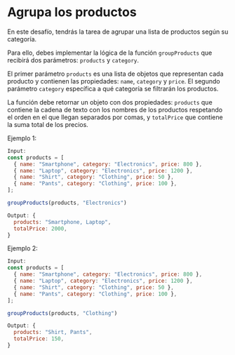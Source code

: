# Agrupa los productos

En este desafío, tendrás la tarea de agrupar una lista de productos según su categoría.

Para ello, debes implementar la lógica de la función ```groupProducts``` que recibirá dos parámetros: ```products``` y ```category```.

El primer parámetro ```products``` es una lista de objetos que representan cada producto y contienen las propiedades: ```name```, ```category``` y ```price```. El segundo parámetro ```category``` específica a qué categoría se filtrarán los productos.

La función debe retornar un objeto con dos propiedades: ```products``` que contiene la cadena de texto con los nombres de los productos respetando el orden en el que llegan separados por comas, y ```totalPrice``` que contiene la suma total de los precios.

Ejemplo 1:

```js
Input:
const products = [
  { name: "Smartphone", category: "Electronics", price: 800 },
  { name: "Laptop", category: "Electronics", price: 1200 },
  { name: "Shirt", category: "Clothing", price: 50 },
  { name: "Pants", category: "Clothing", price: 100 },
];

groupProducts(products, "Electronics")

Output: {
  products: "Smartphone, Laptop",
  totalPrice: 2000,
}
```

Ejemplo 2:

```js
Input:
const products = [
  { name: "Smartphone", category: "Electronics", price: 800 },
  { name: "Laptop", category: "Electronics", price: 1200 },
  { name: "Shirt", category: "Clothing", price: 50 },
  { name: "Pants", category: "Clothing", price: 100 },
];

groupProducts(products, "Clothing")

Output: {
  products: "Shirt, Pants",
  totalPrice: 150,
}
```